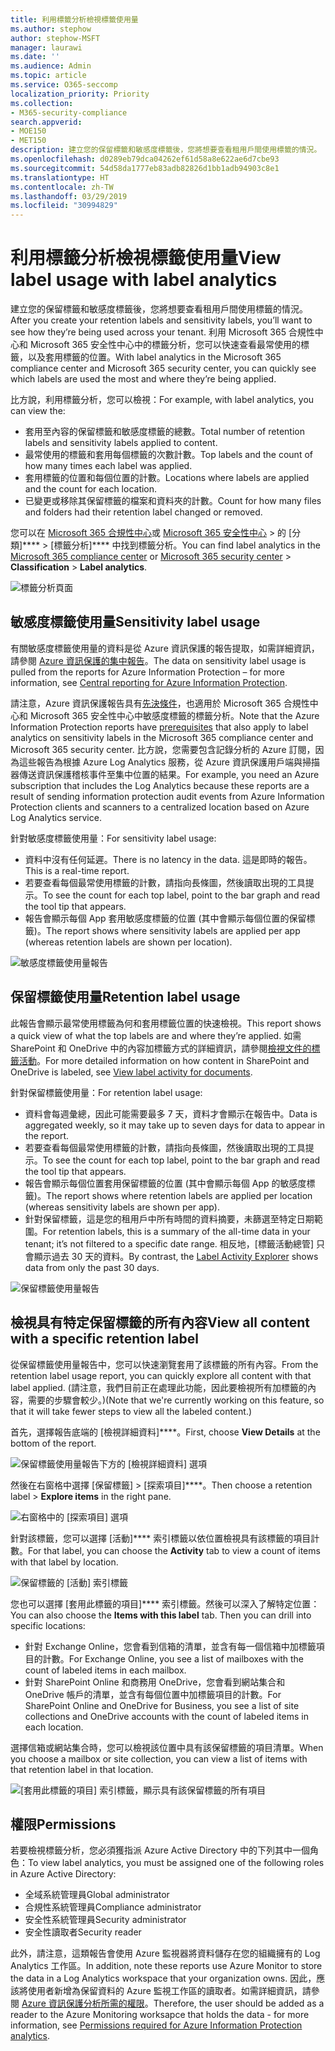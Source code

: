 ```yaml
---
title: 利用標籤分析檢視標籤使用量
ms.author: stephow
author: stephow-MSFT
manager: laurawi
ms.date: ''
ms.audience: Admin
ms.topic: article
ms.service: O365-seccomp
localization_priority: Priority
ms.collection:
- M365-security-compliance
search.appverid:
- MOE150
- MET150
description: 建立您的保留標籤和敏感度標籤後，您將想要查看租用戶間使用標籤的情況。 利用 Microsoft 365 合規性中心和 Microsoft 365 安全性中心中的標籤分析，您可以快速查看最常使用的標籤，以及套用標籤的位置。
ms.openlocfilehash: d0289eb79dca04262ef61d58a8e622ae6d7cbe93
ms.sourcegitcommit: 54d58da1777eb83adb82826d1bb1adb94903c8e1
ms.translationtype: HT
ms.contentlocale: zh-TW
ms.lasthandoff: 03/29/2019
ms.locfileid: "30994829"
---
```

# <a name="view-label-usage-with-label-analytics"></a><span data-ttu-id="0c69b-104">利用標籤分析檢視標籤使用量</span><span class="sxs-lookup"><span data-stu-id="0c69b-104">View label usage with label analytics</span></span>

<span data-ttu-id="0c69b-105">建立您的保留標籤和敏感度標籤後，您將想要查看租用戶間使用標籤的情況。</span><span class="sxs-lookup"><span data-stu-id="0c69b-105">After you create your retention labels and sensitivity labels, you’ll want to see how they’re being used across your tenant.</span></span> <span data-ttu-id="0c69b-106">利用 Microsoft 365 合規性中心和 Microsoft 365 安全性中心中的標籤分析，您可以快速查看最常使用的標籤，以及套用標籤的位置。</span><span class="sxs-lookup"><span data-stu-id="0c69b-106">With label analytics in the Microsoft 365 compliance center and Microsoft 365 security center, you can quickly see which labels are used the most and where they’re being applied.</span></span>

<span data-ttu-id="0c69b-107">比方說，利用標籤分析，您可以檢視：</span><span class="sxs-lookup"><span data-stu-id="0c69b-107">For example, with label analytics, you can view the:</span></span>

- <span data-ttu-id="0c69b-108">套用至內容的保留標籤和敏感度標籤的總數。</span><span class="sxs-lookup"><span data-stu-id="0c69b-108">Total number of retention labels and sensitivity labels applied to content.</span></span>
- <span data-ttu-id="0c69b-109">最常使用的標籤和套用每個標籤的次數計數。</span><span class="sxs-lookup"><span data-stu-id="0c69b-109">Top labels and the count of how many times each label was applied.</span></span>
- <span data-ttu-id="0c69b-110">套用標籤的位置和每個位置的計數。</span><span class="sxs-lookup"><span data-stu-id="0c69b-110">Locations where labels are applied and the count for each location.</span></span>
- <span data-ttu-id="0c69b-111">已變更或移除其保留標籤的檔案和資料夾的計數。</span><span class="sxs-lookup"><span data-stu-id="0c69b-111">Count for how many files and folders had their retention label changed or removed.</span></span>

<span data-ttu-id="0c69b-112">您可以在 [Microsoft 365 合規性中心](https://compliance.microsoft.com/labelanalytics)或 [Microsoft 365 安全性中心](https://security.microsoft.com/labelanalytics) > 的 [分類]\*\*\*\* >  [標籤分析]\*\*\*\* 中找到標籤分析。</span><span class="sxs-lookup"><span data-stu-id="0c69b-112">You can find label analytics in the [Microsoft 365 compliance center](https://compliance.microsoft.com/labelanalytics) or [Microsoft 365 security center](https://security.microsoft.com/labelanalytics) > **Classification** > **Label analytics**.</span></span>

![標籤分析頁面](media/label-analytics-page.png)

## <a name="sensitivity-label-usage"></a><span data-ttu-id="0c69b-114">敏感度標籤使用量</span><span class="sxs-lookup"><span data-stu-id="0c69b-114">Sensitivity label usage</span></span>

<span data-ttu-id="0c69b-115">有關敏感度標籤使用量的資料是從 Azure 資訊保護的報告提取，如需詳細資訊，請參閱 [Azure 資訊保護的集中報告](https://docs.microsoft.com/zh-TW/azure/information-protection/reports-aip)。</span><span class="sxs-lookup"><span data-stu-id="0c69b-115">The data on sensitivity label usage is pulled from the reports for Azure Information Protection – for more information, see [Central reporting for Azure Information Protection](https://docs.microsoft.com/zh-TW/azure/information-protection/reports-aip).</span></span>

<span data-ttu-id="0c69b-116">請注意，Azure 資訊保護報告具有[先決條件](https://docs.microsoft.com/zh-TW/azure/information-protection/reports-aip#prerequisites-for-azure-information-protection-analytics)，也適用於 Microsoft 365 合規性中心和 Microsoft 365 安全性中心中敏感度標籤的標籤分析。</span><span class="sxs-lookup"><span data-stu-id="0c69b-116">Note that the Azure Information Protection reports have [prerequisites](https://docs.microsoft.com/zh-TW/azure/information-protection/reports-aip#prerequisites-for-azure-information-protection-analytics) that also apply to label analytics on sensitivity labels in the Microsoft 365 compliance center and Microsoft 365 security center.</span></span> <span data-ttu-id="0c69b-117">比方說，您需要包含記錄分析的 Azure 訂閱，因為這些報告為根據 Azure Log Analytics 服務，從 Azure 資訊保護用戶端與掃描器傳送資訊保護稽核事件至集中位置的結果。</span><span class="sxs-lookup"><span data-stu-id="0c69b-117">For example, you need an Azure subscription that includes the Log Analytics because these reports are a result of sending information protection audit events from Azure Information Protection clients and scanners to a centralized location based on Azure Log Analytics service.</span></span>

<span data-ttu-id="0c69b-118">針對敏感度標籤使用量：</span><span class="sxs-lookup"><span data-stu-id="0c69b-118">For sensitivity label usage:</span></span>

- <span data-ttu-id="0c69b-119">資料中沒有任何延遲。</span><span class="sxs-lookup"><span data-stu-id="0c69b-119">There is no latency in the data.</span></span> <span data-ttu-id="0c69b-120">這是即時的報告。</span><span class="sxs-lookup"><span data-stu-id="0c69b-120">This is a real-time report.</span></span>
- <span data-ttu-id="0c69b-121">若要查看每個最常使用標籤的計數，請指向長條圖，然後讀取出現的工具提示。</span><span class="sxs-lookup"><span data-stu-id="0c69b-121">To see the count for each top label, point to the bar graph and read the tool tip that appears.</span></span>
- <span data-ttu-id="0c69b-122">報告會顯示每個 App 套用敏感度標籤的位置 (其中會顯示每個位置的保留標籤)。</span><span class="sxs-lookup"><span data-stu-id="0c69b-122">The report shows where sensitivity labels are applied per app (whereas retention labels are shown per location).</span></span>

![敏感度標籤使用量報告](media/sensitivity-label-usage-report.png)

## <a name="retention-label-usage"></a><span data-ttu-id="0c69b-124">保留標籤使用量</span><span class="sxs-lookup"><span data-stu-id="0c69b-124">Retention label usage</span></span>

<span data-ttu-id="0c69b-125">此報告會顯示最常使用標籤為何和套用標籤位置的快速檢視。</span><span class="sxs-lookup"><span data-stu-id="0c69b-125">This report shows a quick view of what the top labels are and where they’re applied.</span></span> <span data-ttu-id="0c69b-126">如需 SharePoint 和 OneDrive 中的內容加標籤方式的詳細資訊，請參閱[檢視文件的標籤活動](view-label-activity-for-documents.md)。</span><span class="sxs-lookup"><span data-stu-id="0c69b-126">For more detailed information on how content in SharePoint and OneDrive is labeled, see [View label activity for documents](view-label-activity-for-documents.md).</span></span>

<span data-ttu-id="0c69b-127">針對保留標籤使用量：</span><span class="sxs-lookup"><span data-stu-id="0c69b-127">For retention label usage:</span></span>

- <span data-ttu-id="0c69b-128">資料會每週彙總，因此可能需要最多 7 天，資料才會顯示在報告中。</span><span class="sxs-lookup"><span data-stu-id="0c69b-128">Data is aggregated weekly, so it may take up to seven days for data to appear in the report.</span></span>
- <span data-ttu-id="0c69b-129">若要查看每個最常使用標籤的計數，請指向長條圖，然後讀取出現的工具提示。</span><span class="sxs-lookup"><span data-stu-id="0c69b-129">To see the count for each top label, point to the bar graph and read the tool tip that appears.</span></span>
- <span data-ttu-id="0c69b-130">報告會顯示每個位置套用保留標籤的位置 (其中會顯示每個 App 的敏感度標籤)。</span><span class="sxs-lookup"><span data-stu-id="0c69b-130">The report shows where retention labels are applied per location (whereas sensitivity labels are shown per app).</span></span>
- <span data-ttu-id="0c69b-131">針對保留標籤，這是您的租用戶中所有時間的資料摘要，未篩選至特定日期範圍。</span><span class="sxs-lookup"><span data-stu-id="0c69b-131">For retention labels, this is a summary of the all-time data in your tenant; it’s not filtered to a specific date range.</span></span> <span data-ttu-id="0c69b-132">相反地，[標籤活動總管][](view-label-activity-for-documents.md) 只會顯示過去 30 天的資料。</span><span class="sxs-lookup"><span data-stu-id="0c69b-132">By contrast, the [Label Activity Explorer](view-label-activity-for-documents.md) shows data from only the past 30 days.</span></span>

![保留標籤使用量報告](media/retention-label-usage-report.png)

## <a name="view-all-content-with-a-specific-retention-label"></a><span data-ttu-id="0c69b-134">檢視具有特定保留標籤的所有內容</span><span class="sxs-lookup"><span data-stu-id="0c69b-134">View all content with a specific retention label</span></span>

<span data-ttu-id="0c69b-135">從保留標籤使用量報告中，您可以快速瀏覽套用了該標籤的所有內容。</span><span class="sxs-lookup"><span data-stu-id="0c69b-135">From the retention label usage report, you can quickly explore all content with that label applied.</span></span> <span data-ttu-id="0c69b-136">(請注意，我們目前正在處理此功能，因此要檢視所有加標籤的內容，需要的步驟會較少。)</span><span class="sxs-lookup"><span data-stu-id="0c69b-136">(Note that we're currently working on this feature, so that it will take fewer steps to view all the labeled content.)</span></span>

<span data-ttu-id="0c69b-137">首先，選擇報告底端的 [檢視詳細資料]\*\*\*\*。</span><span class="sxs-lookup"><span data-stu-id="0c69b-137">First, choose **View Details** at the bottom of the report.</span></span>

![保留標籤使用量報告下方的 [檢視詳細資料] 選項](media/retention-label-usage-view-details.png)

<span data-ttu-id="0c69b-139">然後在右窗格中選擇 [保留標籤] > [探索項目]\*\*\*\*。</span><span class="sxs-lookup"><span data-stu-id="0c69b-139">Then choose a retention label > **Explore items** in the right pane.</span></span>

![右窗格中的 [探索項目] 選項](media/retention-label-usage-explore-items.png)

<span data-ttu-id="0c69b-141">針對該標籤，您可以選擇 [活動]\*\*\*\* 索引標籤以依位置檢視具有該標籤的項目計數。</span><span class="sxs-lookup"><span data-stu-id="0c69b-141">For that label, you can choose the **Activity** tab to view a count of items with that label by location.</span></span>

![保留標籤的 [活動] 索引標籤](media/retention-label-usage-activity-tab.png)

<span data-ttu-id="0c69b-143">您也可以選擇 [套用此標籤的項目]\*\*\*\* 索引標籤。然後可以深入了解特定位置：</span><span class="sxs-lookup"><span data-stu-id="0c69b-143">You can also choose the **Items with this label** tab. Then you can drill into specific locations:</span></span>

- <span data-ttu-id="0c69b-144">針對 Exchange Online，您會看到信箱的清單，並含有每一個信箱中加標籤項目的計數。</span><span class="sxs-lookup"><span data-stu-id="0c69b-144">For Exchange Online, you see a list of mailboxes with the count of labeled items in each mailbox.</span></span>
- <span data-ttu-id="0c69b-145">針對 SharePoint Online 和商務用 OneDrive，您會看到網站集合和 OneDrive 帳戶的清單，並含有每個位置中加標籤項目的計數。</span><span class="sxs-lookup"><span data-stu-id="0c69b-145">For SharePoint Online and OneDrive for Business, you see a list of site collections and OneDrive accounts with the count of labeled items in each location.</span></span>

<span data-ttu-id="0c69b-146">選擇信箱或網站集合時，您可以檢視該位置中具有該保留標籤的項目清單。</span><span class="sxs-lookup"><span data-stu-id="0c69b-146">When you choose a mailbox or site collection, you can view a list of items with that retention label in that location.</span></span>

![[套用此標籤的項目] 索引標籤，顯示具有該保留標籤的所有項目](media/retention-label-usage-content-explorer.png)

## <a name="permissions"></a><span data-ttu-id="0c69b-148">權限</span><span class="sxs-lookup"><span data-stu-id="0c69b-148">Permissions</span></span>

<span data-ttu-id="0c69b-149">若要檢視標籤分析，您必須獲指派 Azure Active Directory 中的下列其中一個角色：</span><span class="sxs-lookup"><span data-stu-id="0c69b-149">To view label analytics, you must be assigned one of the following roles in Azure Active Directory:</span></span>

- <span data-ttu-id="0c69b-150">全域系統管理員</span><span class="sxs-lookup"><span data-stu-id="0c69b-150">Global administrator</span></span>
- <span data-ttu-id="0c69b-151">合規性系統管理員</span><span class="sxs-lookup"><span data-stu-id="0c69b-151">Compliance administrator</span></span>
- <span data-ttu-id="0c69b-152">安全性系統管理員</span><span class="sxs-lookup"><span data-stu-id="0c69b-152">Security administrator</span></span>
- <span data-ttu-id="0c69b-153">安全性讀取者</span><span class="sxs-lookup"><span data-stu-id="0c69b-153">Security reader</span></span>

<span data-ttu-id="0c69b-154">此外，請注意，這類報告會使用 Azure 監視器將資料儲存在您的組織擁有的 Log Analytics 工作區。</span><span class="sxs-lookup"><span data-stu-id="0c69b-154">In addition, note these reports use Azure Monitor to store the data in a Log Analytics workspace that your organization owns.</span></span> <span data-ttu-id="0c69b-155">因此，應該將使用者新增為保留資料的 Azure 監視工作區的讀取者。如需詳細資訊，請參閱 [Azure 資訊保護分析所需的權限](https://docs.microsoft.com/zh-TW/azure/information-protection/reports-aip#permissions-required-for-azure-information-protection-analytics)。</span><span class="sxs-lookup"><span data-stu-id="0c69b-155">Therefore, the user should be added as a reader to the Azure Monitoring worksapce that holds the data - for more information, see [Permissions required for Azure Information Protection analytics](https://docs.microsoft.com/zh-TW/azure/information-protection/reports-aip#permissions-required-for-azure-information-protection-analytics).</span></span>

